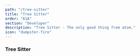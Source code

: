 ```yaml
---
path: "/tree-sitter"
title: "Tree Sitter"
order: "61A"
section: "Developer"
description: "Tree Sitter - The only good thing from atom."
icon: "dumpster-fire"
---
```


### Tree Sitter

